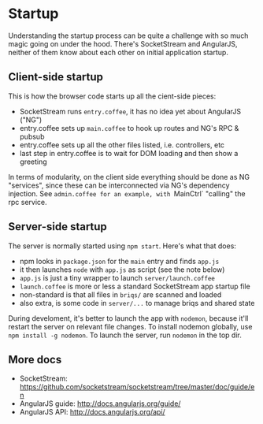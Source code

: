 # Startup

Understanding the startup process can be quite a challenge with so much magic
going on under the hood. There's SocketStream and AngularJS, neither of them
know about each other on initial application startup.

## Client-side startup

This is how the browser code starts up all the cient-side pieces:

* SocketStream runs `entry.coffee`, it has no idea yet about AngularJS ("NG")
* entry.coffee sets up `main.coffee` to hook up routes and NG's RPC & pubsub
* entry.coffee sets up all the other files listed, i.e. controllers, etc
* last step in entry.coffee is to wait for DOM loading and then show a greeting

In terms of modularity, on the client side everything should be done as NG
"services", since these can be interconnected via NG's dependency injection.
See `admin.coffee for an example, with `MainCtrl` "calling" the rpc service.

## Server-side startup

The server is normally started using `npm start`. Here's what that does:

* npm looks in `package.json` for the `main` entry and finds `app.js`
* it then launches `node` with `app.js` as script (see the note below)
* `app.js` is just a tiny wrapper to launch `server/launch.coffee`
* `launch.coffee` is more or less a standard SocketStream app startup file
* non-standard is that all files in `briqs/` are scanned and loaded
* also extra, is some code in `server/...` to manage briqs and shared state

During develoment, it's better to launch the app with `nodemon`, because it'll
restart the server on relevant file changes. To install nodemon globally, use
`npm install -g nodemon`. To launch the server, run `nodemon` in the top dir.

## More docs

* SocketStream: <https://github.com/socketstream/socketstream/tree/master/doc/guide/en>
* AngularJS guide: <http://docs.angularjs.org/guide/>
* AngularJS API: <http://docs.angularjs.org/api/>
